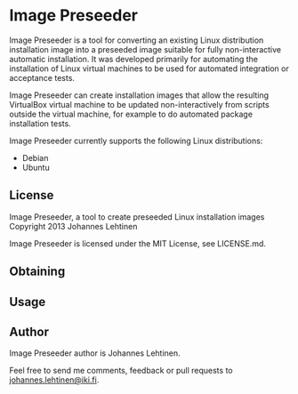 Image Preseeder
===============

Image Preseeder is a tool for converting an existing Linux distribution
installation image into a preseeded image suitable for fully non-interactive
automatic installation. It was developed primarily for automating the
installation of Linux virtual machines to be used for automated integration or
acceptance tests.

Image Preseeder can create installation images that allow the resulting
VirtualBox virtual machine to be updated non-interactively from scripts outside
the virtual machine, for example to do automated package installation tests.

Image Preseeder currently supports the following Linux distributions:

  * Debian
  * Ubuntu


License
-------

Image Preseeder, a tool to create preseeded Linux installation images  
Copyright 2013 Johannes Lehtinen

Image Preseeder is licensed under the MIT License, see LICENSE.md.


Obtaining
---------


Usage
-----


Author
------

Image Preseeder author is Johannes Lehtinen.

Feel free to send me comments, feedback or pull requests to
<johannes.lehtinen@iki.fi>.
